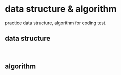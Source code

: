 # data structure & algorithm

practice data structure, algorithm for coding test.

## data structure

<br/>

## algorithm
